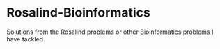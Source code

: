 # Rosalind-Bioinformatics
Solutions from the Rosalind problems or other Bioinformatics problems I have tackled.
